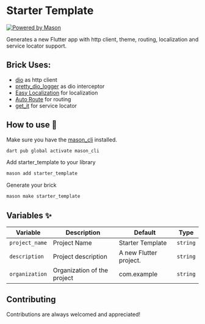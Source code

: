 # Starter Template

[![Powered by Mason](https://img.shields.io/endpoint?url=https%3A%2F%2Ftinyurl.com%2Fmason-badge)](https://github.com/felangel/mason)

Generates a new Flutter app with http client, theme, routing, localization and service locator support.

## Brick Uses: 

- [dio](https://pub.dev/packages/dio) as http client
- [pretty_dio_logger](https://pub.dev/packages/pretty_dio_logger) as dio interceptor
- [Easy Localization](https://pub.dev/packages/easy_localization) for localization
- [Auto Route](https://pub.dev/packages/auto_route) for routing
- [get_it](https://pub.dev/packages/get_it) for service locator

## How to use 🚀

Make sure you have the [mason_cli](https://github.com/felangel/mason/tree/master/packages/mason_cli) installed.
```sh
dart pub global activate mason_cli
```

Add starter_template to your library
```sh
mason add starter_template
```

Generate your brick
```sh
mason make starter_template
```

## Variables ✨

| Variable           | Description                  | Default                   | Type     |
|--------------------|------------------------------|---------------------------|----------|
| `project_name`     | Project Name                 | Starter Template          | `string` |
| `description`      | Project description          | A new Flutter project.    | `string` |
| `organization`     | Organization of the project  | com.example               | `string` |


## Contributing

Contributions are always welcomed and appreciated!
